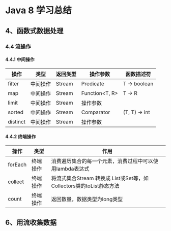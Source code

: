 # Java 8 学习总结

## 4、函数式数据处理
### 4.4 流操作
#### 4.4.1 中间操作
|  操作  |  类型 |  返回类型 | 操作参数 | 函数描述符 |
|  ---- | ---- | ---- | ---- | ---- |
|  filter  | 中间操作 |  Stream<T> | Predicate<T> | T -> boolean |
|  map   |  中间操作 |  Stream<R>  | Function<T, R>  | T -> R  |
|  limit   |  中间操作 |  Stream<T> | 操作参数 |  |
|  sorted    |  中间操作 |  Stream<T> | Comparator<T> | (T, T) -> int  |
|  distinct    |  中间操作 |  Stream<T> | 操作参数 |  |
#### 4.4.2 终端操作
|  操作  |  类型 |  作用 |
|  ---- | ---- | ---- |
|  forEach  | 终端操作 |  消费遍历集合的每一个元素，消费过程中可以使用lambda表达式 |
|  collect  | 终端操作 |  将流式集合Stream<T> 转换成 List或Set等，如Collectors类的toList静态方法 |
|  count  | 终端操作 |  返回数量，数据类型为long类型 |

## 6、用流收集数据

